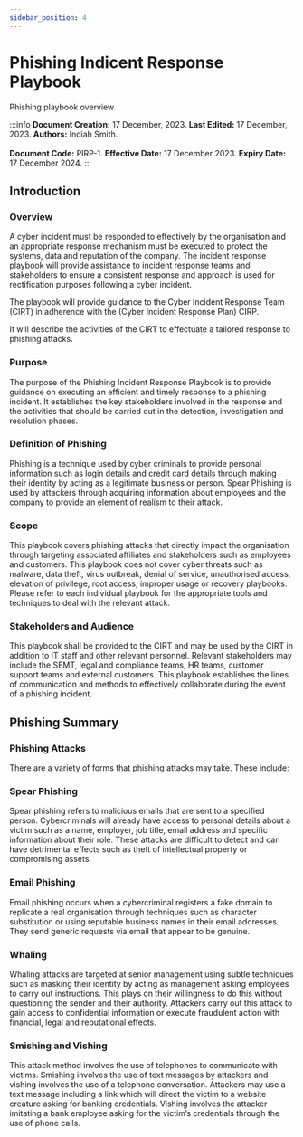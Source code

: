 ```yaml
---
sidebar_position: 4
---
```


# Phishing Indicent Response Playbook

Phishing playbook overview

:::info
**Document Creation:** 17 December, 2023. **Last Edited:** 17 December, 2023. **Authors:** Indiah Smith.
<br></br> **Document Code:** PIRP-1. **Effective Date:** 17 December 2023. **Expiry Date:** 17 December 2024.
:::

## Introduction

### Overview

A cyber incident must be responded to effectively by the organisation and an appropriate
response mechanism must be executed to protect the systems, data and reputation of the
company. The incident response playbook will provide assistance to incident response
teams and stakeholders to ensure a consistent response and approach is used for
rectification purposes following a cyber incident.

The playbook will provide guidance to the Cyber Incident Response Team (CIRT) in
adherence with the (Cyber Incident Response Plan) CIRP.

It will describe the activities of the CIRT to effectuate a tailored response to phishing
attacks.

### Purpose

The purpose of the Phishing Incident Response Playbook is to provide guidance on executing
an efficient and timely response to a phishing incident. It establishes the key stakeholders
involved in the response and the activities that should be carried out in the detection,
investigation and resolution phases.

### Definition of Phishing

Phishing is a technique used by cyber criminals to provide personal information such as
login details and credit card details through making their identity by acting as a legitimate
business or person. Spear Phishing is used by attackers through acquiring information about
employees and the company to provide an element of realism to their attack.

### Scope

This playbook covers phishing attacks that directly impact the organisation through
targeting associated affiliates and stakeholders such as employees and customers. This
playbook does not cover cyber threats such as malware, data theft, virus outbreak, denial of
service, unauthorised access, elevation of privilege, root access, improper usage or recovery
playbooks. Please refer to each individual playbook for the appropriate tools and techniques
to deal with the relevant attack.

### Stakeholders and Audience

This playbook shall be provided to the CIRT and may be used by the CIRT in addition to IT
staff and other relevant personnel. Relevant stakeholders may include the SEMT, legal and
compliance teams, HR teams, customer support teams and external customers. This
playbook establishes the lines of communication and methods to effectively collaborate
during the event of a phishing incident.

## Phishing Summary

### Phishing Attacks

There are a variety of forms that phishing attacks may take. These include:

### Spear Phishing

Spear phishing refers to malicious emails that are sent to a specified person. Cybercriminals
will already have access to personal details about a victim such as a name, employer, job
title, email address and specific information about their role. These attacks are difficult to
detect and can have detrimental effects such as theft of intellectual property or
compromising assets.

### Email Phishing

Email phishing occurs when a cybercriminal registers a fake domain to replicate a real
organisation through techniques such as character substitution or using reputable business
names in their email addresses. They send generic requests via email that appear to be
genuine.

### Whaling

Whaling attacks are targeted at senior management using subtle techniques such as
masking their identity by acting as management asking employees to carry out instructions.
This plays on their willingness to do this without questioning the sender and their authority.
Attackers carry out this attack to gain access to confidential information or execute
fraudulent action with financial, legal and reputational effects.

### Smishing and Vishing

This attack method involves the use of telephones to communicate with victims. Smishing
involves the use of text messages by attackers and vishing involves the use of a telephone conversation. Attackers may use a text message including a link which will direct the victim
to a website creature asking for banking credentials. Vishing involves the attacker imitating
a bank employee asking for the victim’s credentials through the use of phone calls.